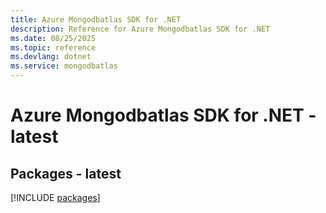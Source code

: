 ```yaml
---
title: Azure Mongodbatlas SDK for .NET
description: Reference for Azure Mongodbatlas SDK for .NET
ms.date: 08/25/2025
ms.topic: reference
ms.devlang: dotnet
ms.service: mongodbatlas
---
```

# Azure Mongodbatlas SDK for .NET - latest
## Packages - latest
[!INCLUDE [packages](mongodbatlas-index.md)]